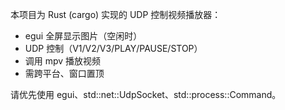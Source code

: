 <!-- Use this file to provide workspace-specific custom instructions to Copilot. For more details, visit https://code.visualstudio.com/docs/copilot/copilot-customization#_use-a-githubcopilotinstructionsmd-file -->

本项目为 Rust (cargo) 实现的 UDP 控制视频播放器：
- egui 全屏显示图片（空闲时）
- UDP 控制（V1/V2/V3/PLAY/PAUSE/STOP）
- 调用 mpv 播放视频
- 需跨平台、窗口置顶

请优先使用 egui、std::net::UdpSocket、std::process::Command。
